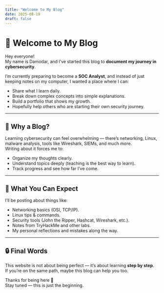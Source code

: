 ```yaml
---
title: "Welcome to My Blog"
date: 2025-08-19
draft: false
---
```


# 👋 Welcome to My Blog

Hey everyone!  
My name is Damodar, and I’ve started this blog to **document my journey in cybersecurity**.  

I’m currently preparing to become a **SOC Analyst**, and instead of just keeping notes on my computer, I wanted a place where I can:  
- Share what I learn daily.  
- Break down complex concepts into simple explanations.  
- Build a portfolio that shows my growth.  
- Hopefully help others who are starting their own security journey.  

---

## 📝 Why a Blog?

Learning cybersecurity can feel overwhelming — there’s networking, Linux, malware analysis, tools like Wireshark, SIEMs, and much more.  
Writing about it forces me to:  
- Organize my thoughts clearly.  
- Understand topics deeply (teaching is the best way to learn).  
- Track progress and see how far I’ve come.  

---

## 🚀 What You Can Expect

I’ll be posting about things like:  
- Networking basics (OSI, TCP/IP).  
- Linux tips & commands.  
- Security tools (John the Ripper, Hashcat, Wireshark, etc.).  
- Notes from TryHackMe and other labs.  
- My personal reflections and mistakes along the way.  

---

## 🔒 Final Words

This website is not about being perfect — it’s about learning **step by step**.  
If you’re on the same path, maybe this blog can help you too.  

Thanks for being here 🙌  
Stay tuned — this is just the beginning.

